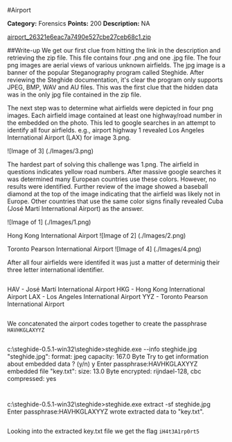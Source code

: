 #Airport

**Category:** Forensics
**Points:** 200
**Description:** NA

[airport_26321e6eac7a7490e527cbe27ceb68c1.zip](airport_26321e6eac7a7490e527cbe27ceb68c1.zip)

##Write-up
 We get our first clue from hitting the link in the description and retrieving the zip file.  This file contains four .png and one .jpg file.  The four png images are aerial views of various unknown airfields.  The jpg image is a banner of the popular Steganography program called Steghide.  After reviewing the Steghide documentation, it's clear the program only supports JPEG, BMP, WAV and AU files.  This was the first clue that the hidden data was in the only jpg file contained in the zip file.

The next step was to determine what airfields were depicted in four png images.  Each airfield image contained at least one highway/road number in the embedded on the photo.  This led to google searches in an attempt to identify all four airfields.  e.g., airport highway 1 revealed Los Angeles International Airport (LAX) for image 3.png.

![Image of 3]
(./Images/3.png)

The hardest part of solving this challenge was 1.png.  The airfield in questions indicates yellow road numbers.  After massive google searches it was determined many European countries use these colors. However, no results were identified.  Further review of the image showed a baseball diamond at the top of the image indicating that the airfield was likely not in Europe.  Other countries that use the same color signs finally revealed Cuba (José Martí International Airport) as the answer.


![Image of 1]
(./Images/1.png)

Hong Kong International Airport
![Image of 2]
(./Images/2.png)

Toronto Pearson International Airport
![Image of 4]
(./Images/4.png)

After all four airfields were identifed it was just a matter of determinig their three letter international identifier.

>```python
HAV - José Martí International Airport
HKG - Hong Kong International Airport
LAX - Los Angeles International Airport
YYZ - Toronto Pearson International Airport
>```

We concatenated the airport codes together to create the passphrase ```HAVHKGLAXYYZ```

>```dos
c:\steghide-0.5.1-win32\steghide>steghide.exe --info steghide.jpg
"steghide.jpg":
  format: jpeg
  capacity: 167.0 Byte
Try to get information about embedded data ? (y/n) y
Enter passphrase:HAVHKGLAXYYZ
  embedded file "key.txt":
    size: 13.0 Byte
    encrypted: rijndael-128, cbc
    compressed: yes
>```

>```
c:\steghide-0.5.1-win32\steghide>steghide.exe extract -sf steghide.jpg
Enter passphrase:HAVHKGLAXYYZ
wrote extracted data to "key.txt".
>```

Looking into the extracted key.txt file we get the flag ```iH4t3A1rp0rt5```
